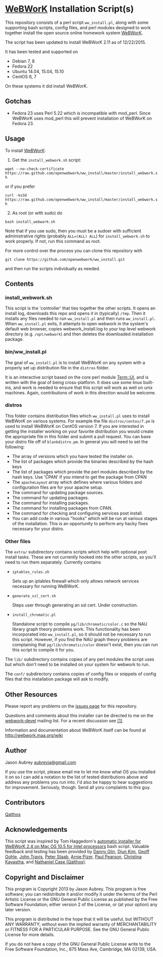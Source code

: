 [WeBWorK](https://github.com/openwebwork) Installation Script(s)
===============================================================

This repository consists of a perl script `ww_install.pl`, along with some supporting bash scripts, 
config files, and perl modules designed to work together install the open source online homework system 
[WeBWorK](https://github.com/openwebwork).

The script has been updated to install WeBWorK 2.11 as of 12/22/2015.

It has been tested and supported on 
*  Debian 7, 8
*  Fedora 22
*  Ubuntu 14.04, 15.04, 15.10
*  CentOS 6, 7

On these systems it did install WeBWorK. 

Gotchas
-------

-  Fedora 23 uses Perl 5.22 which is incompatible with mod_perl.  Since WeBWorK uses mod_perl this will prevent installation of WeBWorK on Fedora 23.  

Usage
-------

To install [WeBWorK](https://github.com/openwebwork):

1. Get the `install_webwork.sh` script:

  `wget --no-check-certificate https://raw.github.com/openwebwork/ww_install/master/install_webwork.sh`
  
  or if you prefer
  
  `curl -ksSO https://raw.github.com/openwebwork/ww_install/master/install_webwork.sh`

2. As root (or with sudo) do

  `bash install_webwork.sh`

Note that if you use sudo, then you must be a sudoer with sufficient administrative rights 
(probably `ALL=(ALL) ALL`) for `install_webwork.sh` to work properly. If not, run this command as root.

For more control over the process you can clone this repository with

`git clone https://github.com/openwebwork/ww_install.git`

and then run the scripts individually as needed.

Contents
--------

### install_webwork.sh

This script is the 'controller' that ties together the other scripts.  It opens an install log, downloads this
repo and opens it in (typically) `/tmp`.  Then it installs any files needed to run `ww_install.pl` and then runs `ww_install.pl`.
When `ww_install.pl` exits, it attempts to open webwork in the system's default web browser, copies 
webwork_install.log to your top level webwork directory (e.g. `/opt/webwork`) and then deletes the downloaded installation package.

### bin/ww_install.pl

The goal of `ww_install.pl` is to install WeBWorK on any system with a properly set up distribution file in the `distros` folder.  

It is an interactive script based on the core perl module [Term::UI](http://perldoc.perl.org/Term/UI.html), and is written with the goal of being cross-platform.  It does use some linux built-ins, and work is needed to ensure that this script will work as well on unix machines. Again, contributions of work in this direction would be welcome.

### distros

This folder contains distribution files which `ww_install.pl` uses to install WeBWorK on various systems.  For example the file `distros/centos/7.pm` is used to install WeBWorK on CentOS version 7.  If you are interested in getting the installer working on your favorite distribution you would create the appropriate file in this folder and submit a pull request.  You can base your distro file off of `blankdistro.pm`.  In general you will need to set the following:
* The array of versions which you have tested the installer on.
* The list of packages which provide the binaries described by the hash keys
* The list of packages which provide the perl modules described by the hash keys.  Use 'CPAN' if you intend to get the package from CPAN
* The `apacheLayout` array which defines where various folders and configuration files are for your apache setup.
* The command for updating package sources.
* The command for updating packages.
* The command for installing packages.
* The command for installing packages from CPAN.
* The command for checking and configuring services post install.
* You can add code in various "hooks" which will be run at various stages of the installation.  This is an opportunity to perform any hacky fixes necessary for your distro.  

### Other files

The `extra/` subdirectory contains scripts which help with optional post install tasks.  These are not currently 
hooked into the other scripts, so you'll need to run them separately.  Currently contains

* `iptables_rules.sh` 

  Sets up an iptables firewall which only allows network services necessary for running WeBWorK.

* `generate_ssl_cert.sh`

  Steps user through generating an ssl cert.  Under construction.

* `install_chromatic.pl`

  Standalone script to compile `pg/lib/chromatic/color.c` so the NAU library graph theory problems work. This
  functionality has been incorporated into `ww_install.pl`, so it should not be necessary to run this script. However,
  if you find the NAU graph theory problems are complaining that `pg/lib/chromatic/color` doesn't exist, then you 
  can run this script to compile it for you.

The `lib/` subdirectory contains copies of any perl modules the script uses but which don't need to be installed 
on your system for webwork to run.

The `conf/` subdirectory contains copies of config files or snippets of config files that this installation package
will ask to modify.

Other Resources
----------------

Please report any problems on the [issues page](https://github.com/aubreyja/ww_install/issues?state=open) for this
repository.

Questions and comments about this installer can be directed to me on the [webwork-devel](http://webwork.maa.org/mailman/listinfo/webwork-devel)
mailing list. For a recent discussion see [[1]](http://webwork.maa.org/pipermail/webwork-devel/2013-June/001089.html).

Information and documentation about WeBWorK itself can be found at http://webwork.maa.org/wiki

Author
--------

Jason Aubrey <aubreyja@gmail.com>

If you use the script, please email me to let me know what OS you installed it on so I can add a notation to
the list of tested distributions above and address any problems you run into. I'd also be happy to hear 
suggestions for improvement.  Seriously, though.  Send all yoru complaints to this guy.  

Contributors
------------

[Qalthos](https://github.com/Qalthos)

Acknowledgements
----------------

This script was inspired by Tom Haggedorn's [automatic installer for WeBWorK 2.4 on Mac OS 10.5 for Intel processors](http://webwork.maa.org/wiki/Automatic_Installer_for_2.4_on_Mac_OS_10.5_for_Intel_processors) bash script.
Valuable feedback and testing has been provided by [Danny Glin](https://github.com/dlglin), [Djun Kim](https://github.com/djun-kim),
[Geoff Gohle](https://github.com/goehle), [John Travis](https://github.com/drjt), [Peter Staab](https://github.com/pstaabp),
[Arnie Pizer](https://github.com/apizer), [Paul Pearson](https://github.com/paultpearson), [Christina Kayastha](https://github.com/christinakayastha), and
[Nathaniel Case (Qalthos)](https://github.com/Qalthos).

Copyright and Disclaimer
-------------------------

This program is Copyright 2013 by Jason Aubrey.  This program is
free software; you can redistribute it and/or modify it under the terms
of the Perl Artistic License or the GNU General Public License as
published by the Free Software Foundation; either version 2 of the
License, or (at your option) any later version.

This program is distributed in the hope that it will be useful, but
WITHOUT ANY WARRANTY; without even the implied warranty of
MERCHANTABILITY or FITNESS FOR A PARTICULAR PURPOSE.  See the GNU
General Public License for more details.

If you do not have a copy of the GNU General Public License write to
the Free Software Foundation, Inc., 675 Mass Ave, Cambridge, MA 02139,
USA.

